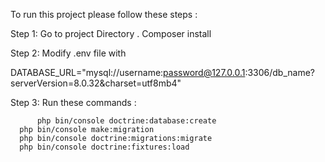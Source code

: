 To run this project please follow these steps :

Step 1: Go to project Directory . Composer install 

Step 2: Modify .env file with

DATABASE_URL="mysql://username:password@127.0.0.1:3306/db_name?serverVersion=8.0.32&charset=utf8mb4"

Step 3: Run these commands : 

          php bin/console doctrine:database:create
	  php bin/console make:migration
	  php bin/console doctrine:migrations:migrate
	  php bin/console doctrine:fixtures:load
 
